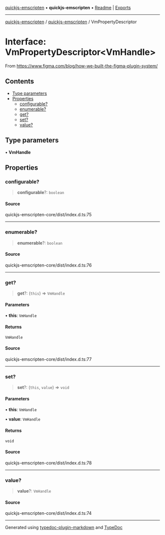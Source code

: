 [quickjs-emscripten](../../packages.md) • **quickjs-emscripten** • [Readme](../index.md) \| [Exports](../exports.md)

***

[quickjs-emscripten](../../packages.md) / [quickjs-emscripten](../exports.md) / VmPropertyDescriptor

# Interface: VmPropertyDescriptor\<VmHandle\>

From https://www.figma.com/blog/how-we-built-the-figma-plugin-system/

## Contents

- [Type parameters](VmPropertyDescriptor.md#type-parameters)
- [Properties](VmPropertyDescriptor.md#properties)
  - [configurable?](VmPropertyDescriptor.md#configurable)
  - [enumerable?](VmPropertyDescriptor.md#enumerable)
  - [get?](VmPropertyDescriptor.md#get)
  - [set?](VmPropertyDescriptor.md#set)
  - [value?](VmPropertyDescriptor.md#value)

## Type parameters

• **VmHandle**

## Properties

### configurable?

> **configurable**?: `boolean`

#### Source

quickjs-emscripten-core/dist/index.d.ts:75

***

### enumerable?

> **enumerable**?: `boolean`

#### Source

quickjs-emscripten-core/dist/index.d.ts:76

***

### get?

> **get**?: (`this`) => `VmHandle`

#### Parameters

• **this**: `VmHandle`

#### Returns

`VmHandle`

#### Source

quickjs-emscripten-core/dist/index.d.ts:77

***

### set?

> **set**?: (`this`, `value`) => `void`

#### Parameters

• **this**: `VmHandle`

• **value**: `VmHandle`

#### Returns

`void`

#### Source

quickjs-emscripten-core/dist/index.d.ts:78

***

### value?

> **value**?: `VmHandle`

#### Source

quickjs-emscripten-core/dist/index.d.ts:74

***

Generated using [typedoc-plugin-markdown](https://www.npmjs.com/package/typedoc-plugin-markdown) and [TypeDoc](https://typedoc.org/)
